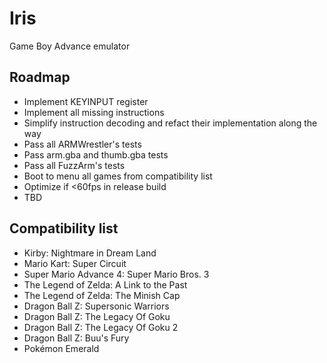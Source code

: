 # Iris

Game Boy Advance emulator

## Roadmap

- Implement KEYINPUT register
- Implement all missing instructions
- Simplify instruction decoding and refact their implementation along the way
- Pass all ARMWrestler's tests
- Pass arm.gba and thumb.gba tests
- Pass all FuzzArm's tests
- Boot to menu all games from compatibility list
- Optimize if <60fps in release build
- TBD

## Compatibility list

- Kirby: Nightmare in Dream Land
- Mario Kart: Super Circuit
- Super Mario Advance 4: Super Mario Bros. 3
- The Legend of Zelda: A Link to the Past
- The Legend of Zelda: The Minish Cap
- Dragon Ball Z: Supersonic Warriors
- Dragon Ball Z: The Legacy Of Goku
- Dragon Ball Z: The Legacy Of Goku 2
- Dragon Ball Z: Buu's Fury
- Pokémon Emerald
